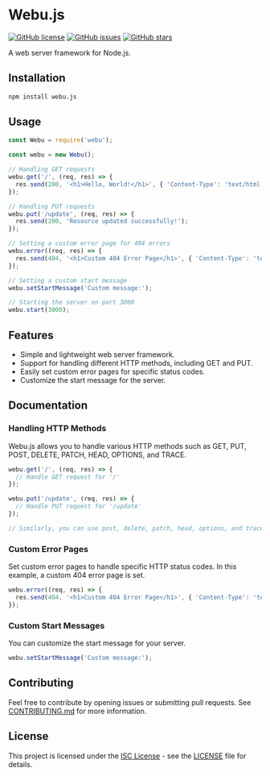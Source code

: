 # Webu.js

[![GitHub license](https://img.shields.io/github/license/mrsajadpp/webu.svg)](https://github.com/mrsajadpp/webu/blob/main/LICENSE)
[![GitHub issues](https://img.shields.io/github/issues/mrsajadpp/webu.svg)](https://github.com/mrsajadpp/webu/issues)
[![GitHub stars](https://img.shields.io/github/stars/mrsajadpp/webu.svg)](https://github.com/mrsajadpp/webu/stargazers)

A web server framework for Node.js.

## Installation

```bash
npm install webu.js
```

## Usage

```javascript
const Webu = require('webu');

const webu = new Webu();

// Handling GET requests
webu.get('/', (req, res) => {
  res.send(200, '<h1>Hello, World!</h1>', { 'Content-Type': 'text/html' });
});

// Handling PUT requests
webu.put('/update', (req, res) => {
  res.send(200, 'Resource updated successfully!');
});

// Setting a custom error page for 404 errors
webu.error((req, res) => {
  res.send(404, '<h1>Custom 404 Error Page</h1>', { 'Content-Type': 'text/html' });
});

// Setting a custom start message
webu.setStartMessage('Custom message:');

// Starting the server on port 3000
webu.start(3000);
```

## Features

- Simple and lightweight web server framework.
- Support for handling different HTTP methods, including GET and PUT.
- Easily set custom error pages for specific status codes.
- Customize the start message for the server.

## Documentation

### Handling HTTP Methods

Webu.js allows you to handle various HTTP methods such as GET, PUT, POST, DELETE, PATCH, HEAD, OPTIONS, and TRACE.

```javascript
webu.get('/', (req, res) => {
  // Handle GET request for '/'
});

webu.put('/update', (req, res) => {
  // Handle PUT request for '/update'
});

// Similarly, you can use post, delete, patch, head, options, and trace methods
```

### Custom Error Pages

Set custom error pages to handle specific HTTP status codes. In this example, a custom 404 error page is set.

```javascript
webu.error((req, res) => {
  res.send(404, '<h1>Custom 404 Error Page</h1>', { 'Content-Type': 'text/html' });
});
```

### Custom Start Messages

You can customize the start message for your server.

```javascript
webu.setStartMessage('Custom message:');
```

## Contributing

Feel free to contribute by opening issues or submitting pull requests. See [CONTRIBUTING.md](CONTRIBUTING.md) for more information.

## License

This project is licensed under the [ISC License](https://opensource.org/licenses/ISC) - see the [LICENSE](LICENSE) file for details.